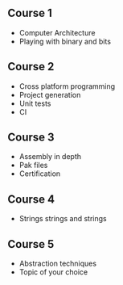 ## Course 1

* Computer Architecture
* Playing with binary and bits

## Course 2

* Cross platform programming
* Project generation
* Unit tests
* CI

## Course 3

* Assembly in depth
* Pak files
* Certification

## Course 4

* Strings strings and strings

## Course 5

* Abstraction techniques
* Topic of your choice
